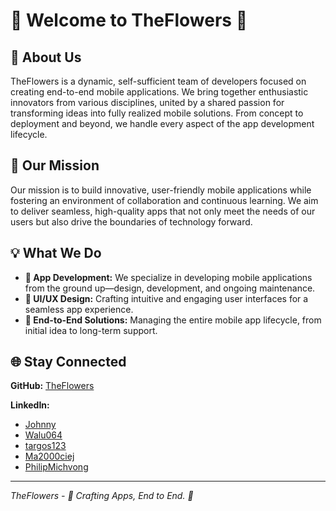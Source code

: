 # 🌸 Welcome to TheFlowers 🌸

## 🌱 About Us

TheFlowers is a dynamic, self-sufficient team of developers focused on creating end-to-end mobile applications. We bring together enthusiastic innovators from various disciplines, united by a shared passion for transforming ideas into fully realized mobile solutions. From concept to deployment and beyond, we handle every aspect of the app development lifecycle.

## 🎯 Our Mission

Our mission is to build innovative, user-friendly mobile applications while fostering an environment of collaboration and continuous learning. We aim to deliver seamless, high-quality apps that not only meet the needs of our users but also drive the boundaries of technology forward.

## 💡 What We Do

- **📱 App Development:** We specialize in developing mobile applications from the ground up—design, development, and ongoing maintenance.
- **🎨 UI/UX Design:** Crafting intuitive and engaging user interfaces for a seamless app experience.
- **🚀 End-to-End Solutions:** Managing the entire mobile app lifecycle, from initial idea to long-term support.

## 🌐 Stay Connected

**GitHub:** [TheFlowers](https://github.com/TheFlowers-sp-AI)

**LinkedIn:**
- [Johnny](https://www.linkedin.com/in/j%C3%B3zef-weso%C5%82owski-5ba07b278/)
- [Walu064](https://www.linkedin.com/in/jakub-walczak-394191243/)
- [targos123](https://www.linkedin.com/in/piotr-targowski-26a1a225a/)
- [Ma2000ciej](https://www.linkedin.com/in/maciej-janowski-78797b243/)
- [PhilipMichvong](https://www.linkedin.com/in/filip-szpr%C4%99giel-905712260/)

---

*TheFlowers - 🌿 Crafting Apps, End to End. 🌿*
